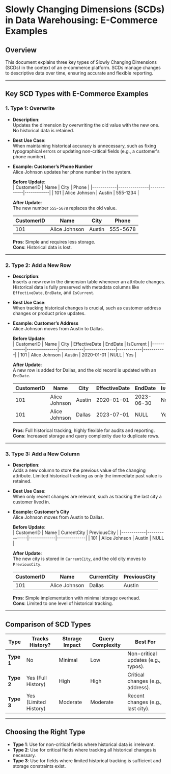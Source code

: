 
# Slowly Changing Dimensions (SCDs) in Data Warehousing: E-Commerce Examples

## Overview

This document explains three key types of Slowly Changing Dimensions (SCDs) in the context of an e-commerce platform. SCDs manage changes to descriptive data over time, ensuring accurate and flexible reporting.

---

## Key SCD Types with E-Commerce Examples

### **1. Type 1: Overwrite**

- **Description**:  
  Updates the dimension by overwriting the old value with the new one. No historical data is retained.

- **Best Use Case**:  
  When maintaining historical accuracy is unnecessary, such as fixing typographical errors or updating non-critical fields (e.g., a customer's phone number).

- **Example: Customer’s Phone Number**  
  Alice Johnson updates her phone number in the system.

  **Before Update**:  
  | CustomerID | Name          | City       | Phone      |
  |------------|---------------|------------|------------|
  | 101        | Alice Johnson | Austin     | 555-1234   |

  **After Update**:  
  The new number `555-5678` replaces the old value.

  | CustomerID | Name          | City       | Phone      |
  |------------|---------------|------------|------------|
  | 101        | Alice Johnson | Austin     | 555-5678   |

  **Pros**: Simple and requires less storage.  
  **Cons**: Historical data is lost.

---

### **2. Type 2: Add a New Row**

- **Description**:  
  Inserts a new row in the dimension table whenever an attribute changes. Historical data is fully preserved with metadata columns like `EffectiveDate`, `EndDate`, and `IsCurrent`.

- **Best Use Case**:  
  When tracking historical changes is crucial, such as customer address changes or product price updates.

- **Example: Customer’s Address**  
  Alice Johnson moves from Austin to Dallas.

  **Before Update**:  
  | CustomerID | Name          | City       | EffectiveDate | EndDate    | IsCurrent |
  |------------|---------------|------------|---------------|------------|-----------|
  | 101        | Alice Johnson | Austin     | 2020-01-01    | NULL       | Yes       |

  **After Update**:  
  A new row is added for Dallas, and the old record is updated with an `EndDate`.

  | CustomerID | Name          | City       | EffectiveDate | EndDate    | IsCurrent |
  |------------|---------------|------------|---------------|------------|-----------|
  | 101        | Alice Johnson | Austin     | 2020-01-01    | 2023-06-30 | No        |
  | 101        | Alice Johnson | Dallas     | 2023-07-01    | NULL       | Yes       |

  **Pros**: Full historical tracking; highly flexible for audits and reporting.  
  **Cons**: Increased storage and query complexity due to duplicate rows.

---

### **3. Type 3: Add a New Column**

- **Description**:  
  Adds a new column to store the previous value of the changing attribute. Limited historical tracking as only the immediate past value is retained.

- **Best Use Case**:  
  When only recent changes are relevant, such as tracking the last city a customer lived in.

- **Example: Customer’s City**  
  Alice Johnson moves from Austin to Dallas.

  **Before Update**:  
  | CustomerID | Name          | CurrentCity | PreviousCity |
  |------------|---------------|-------------|--------------|
  | 101        | Alice Johnson | Austin      | NULL         |

  **After Update**:  
  The new city is stored in `CurrentCity`, and the old city moves to `PreviousCity`.

  | CustomerID | Name          | CurrentCity | PreviousCity |
  |------------|---------------|-------------|--------------|
  | 101        | Alice Johnson | Dallas      | Austin       |

  **Pros**: Simple implementation with minimal storage overhead.  
  **Cons**: Limited to one level of historical tracking.

---

## Comparison of SCD Types

| **Type**  | **Tracks History?**    | **Storage Impact** | **Query Complexity** | **Best For**                           |
|-----------|-------------------------|--------------------|-----------------------|-----------------------------------------|
| **Type 1**| No                      | Minimal            | Low                   | Non-critical updates (e.g., typos).    |
| **Type 2**| Yes (Full History)      | High               | High                  | Critical changes (e.g., address).      |
| **Type 3**| Yes (Limited History)   | Moderate           | Moderate              | Recent changes (e.g., last city).      |

---

## Choosing the Right Type

- **Type 1**: Use for non-critical fields where historical data is irrelevant.  
- **Type 2**: Use for critical fields where tracking all historical changes is necessary.  
- **Type 3**: Use for fields where limited historical tracking is sufficient and storage constraints exist.  

